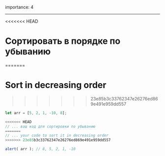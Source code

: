 importance: 4

---

<<<<<<< HEAD
# Сортировать в порядке по убыванию
=======
# Sort in decreasing order
>>>>>>> 23e85b3c33762347e26276ed869e491e959dd557

```js
let arr = [5, 2, 1, -10, 8];

<<<<<<< HEAD
// ... ваш код для сортировки по убыванию
=======
// ... your code to sort it in decreasing order
>>>>>>> 23e85b3c33762347e26276ed869e491e959dd557

alert( arr ); // 8, 5, 2, 1, -10
```

